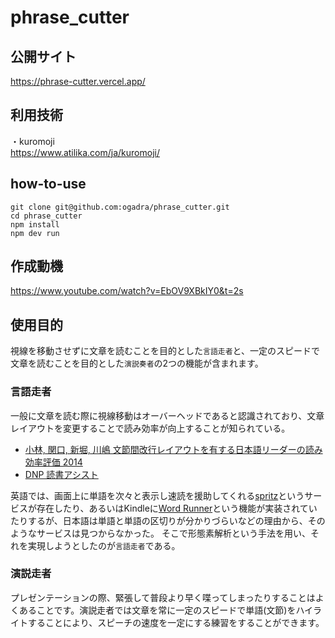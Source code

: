 # phrase_cutter

## 公開サイト  
https://phrase-cutter.vercel.app/

## 利用技術  
・kuromoji  
https://www.atilika.com/ja/kuromoji/

## how-to-use

```
git clone git@github.com:ogadra/phrase_cutter.git
cd phrase_cutter
npm install
npm dev run
```

## 作成動機
https://www.youtube.com/watch?v=EbOV9XBkIY0&t=2s

## 使用目的
視線を移動させずに文章を読むことを目的とした`言語走者`と、一定のスピードで文章を読むことを目的とした`演説奏者`の2つの機能が含まれます。

### 言語走者
一般に文章を読む際に視線移動はオーバーヘッドであると認識されており、文章レイアウトを変更することで読み効率が向上することが知られている。
- [小林, 関口, 新堀, 川嶋 文節間改行レイアウトを有する日本語リーダーの読み効率評価 2014](https://www.jstage.jst.go.jp/article/tjsai/30/2/30_30_479/_pdf)
- [DNP 読書アシスト](https://lp.reading-assist.com/)

英語では、画面上に単語を次々と表示し速読を援助してくれる[spritz](https://spritz.com/)というサービスが存在したり、あるいはKindleに[Word Runner](https://www.youtube.com/watch?v=noZ3oTgeqYE)という機能が実装されていたりするが、日本語は単語と単語の区切りが分かりづらいなどの理由から、そのようなサービスは見つからなかった。
そこで形態素解析という手法を用い、それを実現しようとしたのが`言語走者`である。

### 演説走者
プレゼンテーションの際、緊張して普段より早く喋ってしまったりすることはよくあることです。演説走者では文章を常に一定のスピードで単語(文節)をハイライトすることにより、スピーチの速度を一定にする練習をすることができます。